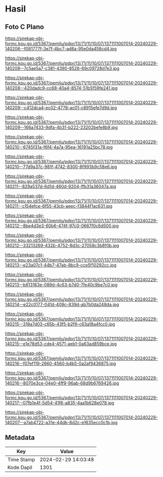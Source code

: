 # Hasil

## Foto C Plano

https://sirekap-obj-formc.kpu.go.id/5367/pemilu/pdpr/13/71/11/10/07/1371111007014-20240229-140206--f081777f-3e7f-4bc7-ad8a-95e0da458cd4.jpg

https://sirekap-obj-formc.kpu.go.id/5367/pemilu/pdpr/13/71/11/10/07/1371111007014-20240229-140208--7c5ae5a7-c381-4390-8526-69c09728d7e3.jpg

https://sirekap-obj-formc.kpu.go.id/5367/pemilu/pdpr/13/71/11/10/07/1371111007014-20240229-140208--420dadc9-cc68-40a4-8574-51b5f59fe241.jpg

https://sirekap-obj-formc.kpu.go.id/5367/pemilu/pdpr/13/71/11/10/07/1371111007014-20240229-140209--c412dca4-ec02-4778-ac01-c8915efe7d9d.jpg

https://sirekap-obj-formc.kpu.go.id/5367/pemilu/pdpr/13/71/11/10/07/1371111007014-20240229-140209--166a7433-9dfa-4b31-b222-23202befe8b9.jpg

https://sirekap-obj-formc.kpu.go.id/5367/pemilu/pdpr/13/71/11/10/07/1371111007014-20240229-140210--6745f31a-f6f4-4a7a-95ea-16191a25bc78.jpg

https://sirekap-obj-formc.kpu.go.id/5367/pemilu/pdpr/13/71/11/10/07/1371111007014-20240229-140210--77d9a37c-981f-4742-8300-8f993b9c58e6.jpg

https://sirekap-obj-formc.kpu.go.id/5367/pemilu/pdpr/13/71/11/10/07/1371111007014-20240229-140211--829a537d-6d1d-460d-9204-ffb31a36047a.jpg

https://sirekap-obj-formc.kpu.go.id/5367/pemilu/pdpr/13/71/11/10/07/1371111007014-20240229-140211--c154efce-6f55-43cb-aeec-f3844f1ac631.jpg

https://sirekap-obj-formc.kpu.go.id/5367/pemilu/pdpr/13/71/11/10/07/1371111007014-20240229-140212--8be4d3e3-60b6-474f-97c0-0667f0c6d500.jpg

https://sirekap-obj-formc.kpu.go.id/5367/pemilu/pdpr/13/71/11/10/07/1371111007014-20240229-140212--33213269-432b-4752-8d3c-27058c3b8f0b.jpg

https://sirekap-obj-formc.kpu.go.id/5367/pemilu/pdpr/13/71/11/10/07/1371111007014-20240229-140213--e23a07c1-44b7-47ab-8bc9-cce5f10292cc.jpg

https://sirekap-obj-formc.kpu.go.id/5367/pemilu/pdpr/13/71/11/10/07/1371111007014-20240229-140213--b613163e-089d-4c63-b7d0-7fe40c9be7c0.jpg

https://sirekap-obj-formc.kpu.go.id/5367/pemilu/pdpr/13/71/11/10/07/1371111007014-20240229-140214--e22c0177-041d-409c-839d-ab7b0da248da.jpg

https://sirekap-obj-formc.kpu.go.id/5367/pemilu/pdpr/13/71/11/10/07/1371111007014-20240229-140215--318a7d03-c65b-43f5-b2f9-c63a18a4fcc0.jpg

https://sirekap-obj-formc.kpu.go.id/5367/pemilu/pdpr/13/71/11/10/07/1371111007014-20240229-140215--e1e78d53-cde4-4571-aeb1-0a63ad859bce.jpg

https://sirekap-obj-formc.kpu.go.id/5367/pemilu/pdpr/13/71/11/10/07/1371111007014-20240229-140216--f07ef119-2660-4560-b4b5-0a2af9436875.jpg

https://sirekap-obj-formc.kpu.go.id/5367/pemilu/pdpr/13/71/11/10/07/1371111007014-20240229-140216--8070e3ce-04e0-4ff9-96ab-68d9b6769426.jpg

https://sirekap-obj-formc.kpu.go.id/5367/pemilu/pdpr/13/71/11/10/07/1371111007014-20240229-140217--07fb1e4f-5d54-41f6-a835-4aa1b628e078.jpg

https://sirekap-obj-formc.kpu.go.id/5367/pemilu/pdpr/13/71/11/10/07/1371111007014-20240229-140207--a7ab4722-a31e-44db-8d2c-e1635ecc0c1b.jpg


## Metadata

| Key        | Value               |
| ---------- | ------------------- |
| Time Stamp | 2024-02-29 14:03:48 |
| Kode Dapil | 1301                |



